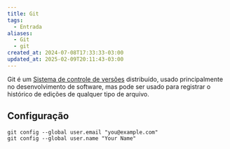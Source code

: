 ```yaml
---
title: Git
tags:
  - Entrada
aliases:
  - Git
  - git
created_at: 2024-07-08T17:33:33-03:00
updated_at: 2025-02-09T20:11:43-03:00
---
```


Git é um [Sistema de controle de versões](../atomo/Sistema_de_controle_de_versoes.md) distribuído, usado principalmente no desenvolvimento de software, mas pode ser usado para registrar o histórico de edições de qualquer tipo de arquivo.

## Configuração

```shell
git config --global user.email "you@example.com"
git config --global user.name "Your Name"
```